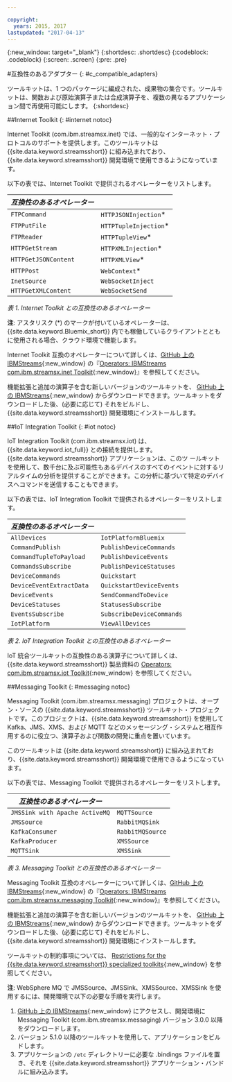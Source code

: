 ```yaml
---

copyright:
  years: 2015, 2017
lastupdated: "2017-04-13"
---
```


<!-- Attribute definitions -->
{:new_window: target="_blank"}
{:shortdesc: .shortdesc}
{:codeblock: .codeblock}
{:screen: .screen}
{:pre: .pre}

#互換性のあるアダプター
{: #c_compatible_adapters}


ツールキットは、1 つのパッケージに編成された、成果物の集合です。ツールキットは、関数および原始演算子または合成演算子を、複数の異なるアプリケーション間で再使用可能にします。
{:shortdesc}

##Internet Toolkit
{: #internet notoc}

Internet Toolkit (com.ibm.streamsx.inet) では、一般的なインターネット・プロトコルのサポートを提供します。このツールキットは {{site.data.keyword.streamsshort}} に組み込まれており、{{site.data.keyword.streamsshort}} 開発環境で使用できるようになっています。

以下の表では、Internet Toolkit で提供されるオペレーターをリストします。


| ***互換性のあるオペレーター*** | 							           |
| ---------------------------| ----------------------- |
| `FTPCommand` 	   		 	     |	`HTTPJSONInjection`*   | 	 	 	
|  `FTPPutFile`				       |	`HTTPTupleInjection`*	 |
| `FTPReader`    	 		       | 	`HTTPTupleView`*		   |
| `HTTPGetStream`			       | 	`HTTPXMLInjection`*		 |
| `HTTPGetJSONContent`	 	   |  `HTTPXMLView`*			 	 |
| `HTTPPost`				         |  `WebContext`*				   |
| `InetSource`				       |  `WebSocketInject`			 |
| `HTTPGetXMLContent`		     |  `WebSocketSend`			 	 |

*表 1. Internet Toolkit との互換性のあるオペレーター*

**注**: アスタリスク (*) のマークが付いているオペレーターは、{{site.data.keyword.Bluemix_short}} 内でも稼働しているクライアントとともに使用される場合、クラウド環境で機能します。

Internet Toolkit 互換のオペレーターについて詳しくは、[GitHub 上の IBMStreams](https://github.com/IBMStreams){:new_window} の『[Operators: IBMStreams com.ibm.streamsx.inet Toolkit](http://ibmstreams.github.io/streamsx.inet/com.ibm.streamsx.inet/doc/spldoc/html/toolkits/ix$Operator.html){:new_window}』を参照してください。

機能拡張と追加の演算子を含む新しいバージョンのツールキットを、
[GitHub 上の IBMStreams](https://github.com/IBMStreams){:new_window} からダウンロードできます。ツールキットをダウンロードした後、(必要に応じて) それをビルドし、{{site.data.keyword.streamsshort}} 開発環境にインストールします。

##IoT Integration Toolkit
{: #iot notoc}

IoT Integration Toolkit (com.ibm.streamsx.iot) は、{{site.data.keyword.iot_full}} との接続を提供します。{{site.data.keyword.streamsshort}} アプリケーションは、このツ
ールキットを使用して、数千台に及ぶ可能性もあるデバイスのすべてのイベントに対するリアルタイムの分析を提供することができます。この分析に基づいて特定のデバイスへコマンドを送信することもできます。

以下の表では、IoT Integration Toolkit で提供されるオペレーターをリストします。


| ***互換性のあるオペレーター*** | 							               |
| ---------------------------| --------------------------- |
| `AllDevices` 	   			     |	`IotPlatformBluemix`  		 | 	 	 	
| `CommandPublish`		 	     |	`PublishDeviceCommands`		 |
| `CommandTupleToPayload`	   | 	`PublishDeviceEvents`	 	   |
| `CommandsSubscribe`	 	     | 	`PublishDeviceStatuses`		 |
| `DeviceCommands`	 	 	     |  `Quickstart`				       |
| `DeviceEventExtractData`	 |  `QuickstartDeviceEvents`	 |
| `DeviceEvents`			       |  `SendCommandToDevice`		   |
| `DeviceStatuses`		 	     |  `StatusesSubscribe`			   |
| `EventsSubscribe`			     |  `SubscribeDeviceCommands`	 |
| `IotPlatform`				       |  `ViewAllDevices`			     |

*表 2. IoT Integration Toolkit との互換性のあるオペレーター*

IoT 統合ツールキットの互換性のある演算子について詳しくは、
{{site.data.keyword.streamsshort}} 製品資料の
[Operators:
com.ibm.streamsx.iot Toolkit](http://www.ibm.com/support/knowledgecenter/SSCRJU_4.2.0/com.ibm.streams.toolkits.doc/spldoc/dita/tk$com.ibm.streamsx.iot/ix$Operator.html?lang=en){:new_window} を参照してください。

##Messaging Toolkit
{: #messaging notoc}

Messaging Toolkit (com.ibm.streamsx.messaging) プロジェクトは、オープン・ソースの {{site.data.keyword.streamsshort}} ツールキット・プロジェクトです。このプロジェクトは、{{site.data.keyword.streamsshort}} を使用して Kafka、JMS、XMS、および MQTT などのメッセージング・システムと相互作用するのに役立つ、演算子および関数の開発に重点を置いています。

このツールキットは {{site.data.keyword.streamsshort}} に組み込まれており、{{site.data.keyword.streamsshort}} 開発環境で使用できるようになっています。

以下の表では、Messaging Toolkit で提供されるオペレーターをリストします。


| ***互換性のあるオペレーター*** 		    | 						       |
| ---------------------------------	| ------------------ |
| `JMSSink with Apache ActiveMQ`   	|	`MQTTSource`  	   | 	 	 	
| `JMSSource`		 	 			            |	`RabbitMQSink`		 |
| `KafkaConsumer`	 				          | `RabbitMQSource`	 |
| `KafkaProducer`	 	 			          | `XMSSource`	       |
| `MQTTSink`	 	 	 			            |  `XMSSink`				 |

*表 3. Messaging Toolkit との互換性のあるオペレーター*

Messaging Toolkit 互換のオペレーターについて詳しくは、[GitHub 上の IBMStreams](https://github.com/IBMStreams){:new_window} の『[Operators: IBMStreams com.ibm.streamsx.messaging Toolkit](http://ibmstreams.github.io/streamsx.messaging/com.ibm.streamsx.messaging/doc/spldoc/html/toolkits/ix$Operator.html){:new_window}』を参照してください。

機能拡張と追加の演算子を含む新しいバージョンのツールキットを、
[GitHub 上の IBMStreams](https://github.com/IBMStreams){:new_window} からダウンロードできます。ツールキットをダウンロードした後、(必要に応じて) それをビルドし、{{site.data.keyword.streamsshort}} 開発環境にインストールします。

ツールキットの制約事項については、
[Restrictions
for the {{site.data.keyword.streamsshort}} specialized toolkits](http://www.ibm.com/support/knowledgecenter/SSCRJU_4.2.0/com.ibm.streams.install.doc/doc/ibminfospherestreams-install-toolkit-restrictions.html){:new_window} を参照してください。

**注**: WebSphere MQ で JMSSource、JMSSink、XMSSource、XMSSink を使用するには、開発環境で以下の必要な手順を実行します。

1. [GitHub 上の IBMStreams](https://github.com/IBMStreams){:new_window} にアクセスし、開発環境に Messaging Toolkit (com.ibm.streamsx.messaging) バージョン 3.0.0 以降をダウンロードします。
2. バージョン 5.1.0 以降のツールキットを使用して、アプリケーションをビルドします。
3. アプリケーションの `/etc` ディレクトリーに必要な .bindings ファイルを置き、それを {{site.data.keyword.streamsshort}} アプリケーション・バンドルに組み込みます。
